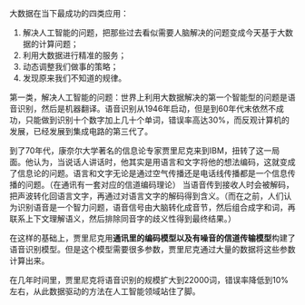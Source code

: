 大数据在当下最成功的四类应用：

1. 解决人工智能的问题，把那些过去看似需要人脑解决的问题变成今天基于大数据的计算问题；
2. 利用大数据进行精准的服务；
3. 动态调整我们做事的策略；
4. 发现原来我们不知道的规律。

第一类，解决人工智能的问题：世界上利用大数据解决的第一个智能型的问题是语音识别，然后是机器翻译。语音识别从1946年启动，但是到60年代末依然不成功，只能做到识别十个数字加上几十个单词，错误率高达30%，而反观计算机的发展，已经发展到集成电路的第三代了。

到了70年代，康奈尔大学著名的信息论专家贾里尼克来到IBM，扭转了这一局面。他认为，当说话人讲话时，他其实是用语言和文字将他的想法编码，这就变成了信息论的问题。语言和文字无论是通过空气传播还是电话线传播都是一个信息传播的问题。（在通讯有一套对应的信道编码理论） 当语音传到接收人时会被解码，把声波转化回语言文字，再通过对语言文字的解码得到含义。（而在之前，人们认为识别语音是一个智力问题，语音信号由大脑转化成音节，然后组合成字和词，再联系上下文理解语义，然后排除同音字的歧义性得到最终结果。）

在这样的基础上，贾里尼克用**通讯里的编码模型以及有噪音的信道传输模型**构建了语音识别模型。但是这个模型需要很多参数，贾里尼克通过大量的数据将这些参数计算出来。

在几年时间里，贾里尼克将语音识别的规模扩大到22000词，错误率降低到10%左右，从此数据驱动的方法在人工智能领域站住了脚。

